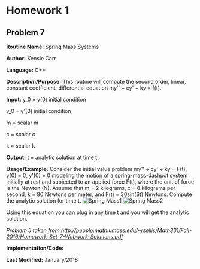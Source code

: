 # Homework 1
## Problem 7
**Routine Name:**           Spring Mass Systems

**Author:** Kensie Carr

**Language:** C++

**Description/Purpose:**
This routine will compute the second order, linear, constant coefficient, differential equation my'' + cy' + ky = f(t).  

**Input:** 
y_0 = y(0) initial condition

v_0 = y'(0) initial condition

m = scalar m

c = scalar c

k = scalar k

**Output:** 
t = analytic solution at time t

**Usage/Example:**
Consider the initial value problem my'' + cy' + ky = F(t), y(0) = 0, y'(0) = 0 modeling the motion of a spring-mass-dashpot system initially at rest and subjected to an applied force F(t), where the unit of force is the Newton (N). Assume that m = 2 kilograms, c = 8 kilograms per second, k = 80 Newtons per meter, and F(t) = 30sin(6t) Newtons. Compute the analytic solution for time t.
![Spring Mass1](https://KensieCarr.github.io/Math-5620/SoftwareManual/SpringMass1.JPG)
![Spring Mass2](https://KensieCarr.github.io/Math-5620/SoftwareManual/SpringMass2.JPG)

Using this equation you can plug in any time t and you will get the analytic solution.

_Problem 5 taken from http://people.math.umass.edu/~rsellis/Math331/Fall-2016/Homework_Set_7-Webwork-Solutions.pdf_

**Implementation/Code:** 

**Last Modified:** January/2018